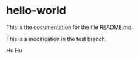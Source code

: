 # hello-world
This is the documentation for the file README.md.


This is a modification in the test branch.

Hu
Hu
